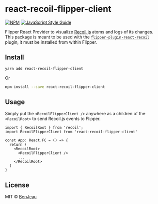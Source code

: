 # react-recoil-flipper-client

[![NPM](https://img.shields.io/npm/v/react-recoil-flipper-client.svg)](https://www.npmjs.com/package/react-recoil-flipper-client) [![JavaScript Style Guide](https://img.shields.io/badge/code_style-standard-brightgreen.svg)](https://standardjs.com)

Flipper React Provider to visualize [Recoil.js](https://recoiljs.org/) atoms and logs of its changes. This package is meant to be used with the [`flipper-plugin-react-recoil`](https://github.com/BenJeau/flipper-plugin-react-recoil) plugin, it must be installed from within Flipper.

## Install

```bash
yarn add react-recoil-flipper-client
```

Or

```bash
npm install --save react-recoil-flipper-client
```

## Usage

Simply put the `<RecoilFlipperClient />` anywhere as a children of the `<RecoilRoot>` to send Recoil.js events to Flipper.

```tsx
import { RecoilRoot } from 'recoil';
import RecoilFlipperClient from 'react-recoil-flipper-client'

const App: React.FC = () => {
  return (
    <RecoilRoot>
      <RecoilFlipperClient />
      ...
    </RecoilRoot>
  )
}
```

## License

MIT © [BenJeau](https://github.com/BenJeau)
